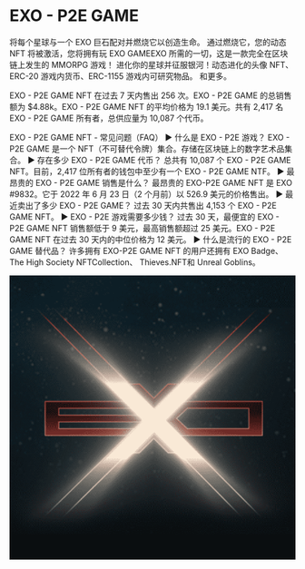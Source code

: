 # EXO - P2E GAME

将每个星球与一个 EXO 巨石配对并燃烧它以创造生命。 通过燃烧它，您的动态 NFT 将被激活，您将拥有玩 EXO GAMEEXO 所需的一切，这是一款完全在区块链上发生的 MMORPG 游戏！ 进化你的星球并征服银河！动态进化的头像 NFT、ERC-20 游戏内货币、ERC-1155 游戏内可研究物品。 和更多。

EXO - P2E GAME NFT 在过去 7 天内售出 256 次。EXO - P2E GAME 的总销售额为 $4.88k。EXO - P2E GAME NFT 的平均价格为 19.1 美元。共有 2,417 名 EXO - P2E GAME 所有者，总供应量为 10,087 个代币。

EXO - P2E GAME NFT - 常见问题（FAQ）
▶ 什么是 EXO - P2E 游戏？
EXO - P2E GAME 是一个 NFT（不可替代令牌）集合。存储在区块链上的数字艺术品集合。
▶ 存在多少 EXO - P2E GAME 代币？
总共有 10,087 个 EXO - P2E GAME NFT。目前，2,417 位所有者的钱包中至少有一个 EXO - P2E GAME NTF。
▶ 最昂贵的 EXO - P2E GAME 销售是什么？
最昂贵的 EXO-P2E GAME NFT 是 EXO #9832。它于 2022 年 6 月 23 日（2 个月前）以 526.9 美元的价格售出。
▶ 最近卖出了多少 EXO - P2E GAME？
过去 30 天内共售出 4,153 个 EXO - P2E GAME NFT。
▶ EXO - P2E 游戏需要多少钱？
过去 30 天，最便宜的 EXO - P2E GAME NFT 销售额低于 9 美元，最高销售额超过 25 美元。EXO - P2E GAME NFT 在过去 30 天内的中位价格为 12 美元。
▶ 什么是流行的 EXO - P2E GAME 替代品？
许多拥有 EXO-P2E GAME NFT 的用户还拥有 EXO Badge、 The High Society NFTCollection、 Thieves.NFT和 Unreal Goblins。

![NFT](微信截图_20220903182856.png)
